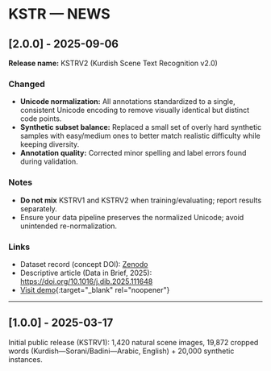 # KSTR — NEWS

## [2.0.0] - 2025-09-06
**Release name:** KSTRV2 (Kurdish Scene Text Recognition v2.0)

### Changed
- **Unicode normalization:** All annotations standardized to a single, consistent Unicode encoding to remove visually identical but distinct code points.
- **Synthetic subset balance:** Replaced a small set of overly hard synthetic samples with easy/medium ones to better match realistic difficulty while keeping diversity.
- **Annotation quality:** Corrected minor spelling and label errors found during validation.

### Notes
- **Do not mix** KSTRV1 and KSTRV2 when training/evaluating; report results separately.
- Ensure your data pipeline preserves the normalized Unicode; avoid unintended re-normalization.

### Links
- Dataset record (concept DOI): <a href="https://zenodo.org/records/17071103" target="_blank" rel="noopener">Zenodo</a>
- Descriptive article (Data in Brief, 2025): https://doi.org/10.1016/j.dib.2025.111648
- [Visit demo](https://google.com){:target="_blank" rel="noopener"}


---

## [1.0.0] - 2025-03-17
Initial public release (KSTRV1): 1,420 natural scene images, 19,872 cropped words (Kurdish—Sorani/Badini—Arabic, English) + 20,000 synthetic instances.

